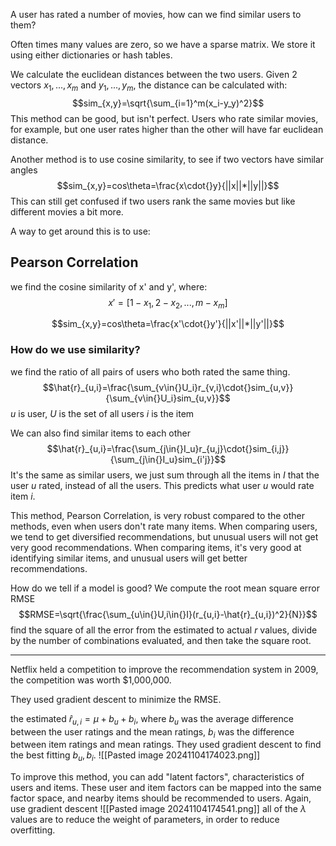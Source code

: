 A user has rated a number of movies, how can we find similar users to them?

Often times many values are zero, so we have a sparse matrix. We store it using either dictionaries or hash tables.

We calculate the euclidean distances between the two users. Given 2 vectors $x_1,...,x_m$ and $y_1,...,y_m$, the distance can be calculated with:
$$sim_{x,y}=\sqrt{\sum_{i=1}^m(x_i-y_y)^2}$$
This method can be good, but isn't perfect. Users who rate similar movies, for example, but one user rates higher than the other will have far euclidean distance. 

Another method is to use cosine similarity, to see if two vectors have similar angles
$$sim_{x,y}=cos\theta=\frac{x\cdot{}y}{||x||*||y||}$$
This can still get confused if two users rank the same movies but like different movies a bit more.

A way to get around this is to use:
## Pearson Correlation
we find the cosine similarity of x' and y', where:
$$x'=[1-x_1,2-x_2,...,m-x_m]$$

$$sim_{x,y}=cos\theta=\frac{x'\cdot{}y'}{||x'||*||y'||}$$
### How do we use similarity?
we find the ratio of all pairs of users who both rated the same thing.
$$\hat{r}_{u,i}=\frac{\sum_{v\in{}U_i}r_{v,i}\cdot{}sim_{u,v}}{\sum_{v\in{}U_i}sim_{u,v}}$$
$u$ is user, $U$ is the set of all users
$i$ is the item

We can also find similar items to each other
$$\hat{r}_{u,i}=\frac{\sum_{j\in{}I_u}r_{u,j}\cdot{}sim_{i,j}}{\sum_{j\in{}I_u}sim_{i'j}}$$
It's the same as similar users, we just sum through all the items in $I$ that the user $u$ rated, instead of all the users.
This predicts what user $u$ would rate item $i$.

This method, Pearson Correlation, is very robust compared to the other methods, even when users don't rate many items. 
When comparing users, we tend to get diversified recommendations, but unusual users will not get very good recommendations.
When comparing items, it's very good at identifying similar items, and unusual users will get better recommendations.

How do we tell if a model is good? We compute the root mean square error RMSE
$$RMSE=\sqrt{\frac{\sum_{u\in{}U,i\in{}I}(r_{u,i}-\hat{r}_{u,i})^2}{N}}$$
find the square of all the error from the estimated to actual $r$ values, divide by the number of combinations evaluated, and then take the square root.

___
Netflix held a competition to improve the recommendation system in 2009, the competition was worth $1,000,000.

They used gradient descent to minimize the RMSE.

the estimated $\hat{r}_{u,i}=\mu+b_u+b_i$, where $b_u$ was the average difference between the user ratings and the mean ratings, $b_i$ was the difference between item ratings and mean ratings. They used gradient descent to find the best fitting $b_u,b_i$.
![[Pasted image 20241104174023.png]]

To improve this method, you can add "latent factors", characteristics of users and items. These user and item factors can be mapped into the same factor space, and nearby items should be recommended to users.
Again, use gradient descent
![[Pasted image 20241104174541.png]]
all of the $\lambda$ values are to reduce the weight of parameters, in order to reduce overfitting.

